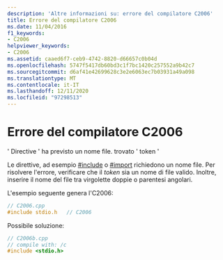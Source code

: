 ```yaml
---
description: 'Altre informazioni su: errore del compilatore C2006'
title: Errore del compilatore C2006
ms.date: 11/04/2016
f1_keywords:
- C2006
helpviewer_keywords:
- C2006
ms.assetid: caaed6f7-ceb9-4742-8820-d66657c0b04d
ms.openlocfilehash: 5747f5417db60bd3c1f7bc1420c257552a9b42c7
ms.sourcegitcommit: d6af41e42699628c3e2e6063ec7b03931a49a098
ms.translationtype: MT
ms.contentlocale: it-IT
ms.lasthandoff: 12/11/2020
ms.locfileid: "97298513"
---
```

# <a name="compiler-error-c2006"></a>Errore del compilatore C2006

' Directive ' ha previsto un nome file. trovato ' token '

Le direttive, ad esempio [#include](../../preprocessor/hash-include-directive-c-cpp.md) o [#import](../../preprocessor/hash-import-directive-cpp.md) richiedono un nome file. Per risolvere l'errore, verificare che il *token* sia un nome di file valido. Inoltre, inserire il nome del file tra virgolette doppie o parentesi angolari.

L'esempio seguente genera l'C2006:

```cpp
// C2006.cpp
#include stdio.h   // C2006
```

Possibile soluzione:

```cpp
// C2006b.cpp
// compile with: /c
#include <stdio.h>
```
